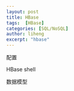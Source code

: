 ```yaml
---
layout: post
title: HBase
tags:  [HBase]
categories: [SQL/NoSQL]
author: liheng
excerpt: "hbase"
---
```


配置

HBase shell

数据模型





